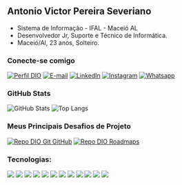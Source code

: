 ## Antonio Victor Pereira Severiano
- Sistema de Informação - IFAL - Maceió AL
- Desenvolvedor Jr, Suporte e Técnico de Informática.
- Maceió/Al, 23 anos, Solteiro.

### Conecte-se comigo

  [![Perfil DIO](https://img.shields.io/badge/-Meu%20Perfil%20na%20DIO-30A3DC?style=for-the-badge)](https://web.dio.me/users/avps2/)  [![E-mail](https://img.shields.io/badge/-Email-000?style=for-the-badge&logo=microsoft-outlook&logoColor=E94D5F)](mailto:avps2@aluno.ifal.edu.br) 
  [![LinkedIn](https://img.shields.io/badge/-LinkedIn-000?style=for-the-badge&logo=linkedin&logoColor=30A3DC)](https://www.linkedin.com/in/antonio-victor-pereira-severiano-0aa170169/)
  [![Instagram](https://img.shields.io/badge/-Instagram-000?style=for-the-badge&logo=Instagram&logoColor=E94D5F)](https://instagram.com/antoniovictor2k)
  [![Whatsapp](https://img.shields.io/badge/-Whatsapp-000?style=for-the-badge&logo=Whatsapp&logoColor=30A3DC)](https://api.whatsapp.com/message/O4I654ATQMPYE1?autoload=1&app_absent=0)


### GitHub Stats
![GitHub Stats](https://github-readme-stats.vercel.app/api?username=antoniovictor2k&theme=transparent&bg_color=000&border_color=30A3DC&show_icons=true&icon_color=30A3DC&title_color=E94D5F&text_color=FFF)
![Top Langs](https://github-readme-stats-git-masterrstaa-rickstaa.vercel.app/api/top-langs/?username=antoniovictor2k&layout=compact&bg_color=000&border_color=30A3DC&title_color=E94D5F&text_color=FFF)


  ### Meus Principais Desafios de Projeto

[![Repo DIO Git GitHub](https://github-readme-stats.vercel.app/api/pin/?username=antoniovictor2k&repo=AppTransporteAcademicoNoReactNative&bg_color=000&border_color=30A3DC&show_icons=true&icon_color=30A3DC&title_color=E94D5F&text_color=FFF)](https://github.com/antoniovictor2k/AppTransporteAcademicoNoReactNative)
[![Repo DIO Roadmaps](https://github-readme-stats.vercel.app/api/pin/?username=antoniovictor2k&repo=AplicativoSorteioFake&bg_color=000&border_color=30A3DC&show_icons=true&icon_color=30A3DC&title_color=E94D5F&text_color=FFF)](https://github.com/antoniovictor2k/AplicativoSorteioFake)

### Tecnologias: 

<div>
<img src="https://img.shields.io/badge/HTML5-E34F26?style=for-the-badge&logo=html5&logoColor=white">
<img src="https://img.shields.io/badge/CSS3-1572B6?style=for-the-badge&logo=css3&logoColor=white">
<img src="https://img.shields.io/badge/JavaScript-323330?style=for-the-badge&logo=javascript&logoColor=F7DF1E">
<img src="https://img.shields.io/badge/Node.js-43853D?style=for-the-badge&logo=node.js&logoColor=white">
<img src="https://img.shields.io/badge/React-20232A?style=for-the-badge&logo=react&logoColor=61DAFB">
<img src="https://img.shields.io/badge/React_Native-20232A?style=for-the-badge&logo=react&logoColor=61DAFB">
<img src="https://img.shields.io/badge/MySQL-00000F?style=for-the-badge&logo=mysql&logoColor=white">
<img src="https://img.shields.io/badge/MongoDB-4EA94B?style=for-the-badge&logo=mongodb&logoColor=white">
<img src="https://img.shields.io/badge/Vercel-000000?style=for-the-badge&logo=vercel&logoColor=white">
<img src="https://img.shields.io/badge/Python-000000?style=for-the-badge&logo=Python&logoColor=white">
<img src="https://img.shields.io/badge/Angular-ff0000?style=for-the-badge&logo=Angular&logoColor=white">
<img src="https://img.shields.io/badge/Bootstrap-blue?style=for-the-badge&logo=Bootstrap&logoColor=white">
</div>

  
